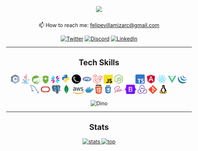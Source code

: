 <div align=center>
  
  # <img src="http://readme-typing-svg.herokuapp.com/?size=30&color=FBD1D1&center=true&vCenter=true&lines=%3Ewhoami;I'm+Felipe" />
  
  📫 How to reach me: felipevillamizarc@gmail.com 

  [![Twitter](https://img.shields.io/badge/twitter-%231DA1F2.svg?&style=for-the-badge&logo=twitter&logoColor=white)](https://twitter.com/felipevcc_)
  [![Discord](https://img.shields.io/badge/Discord-%235865F2.svg?style=for-the-badge&logo=discord&logoColor=white)](https://discord.com/users/314901228301844491)
  [![LinkedIn](https://img.shields.io/badge/linkedin-%230077B5.svg?&style=for-the-badge&logo=linkedin&logoColor=white)](https://www.linkedin.com/in/felipevc)

  <hr>
 
  ## Tech Skills 
  
  <p align="center">
    <code><img title="C" height="25" src="images/c.svg"></code>
    <code><img title="Java" height="27" src="images/java.svg"></code>
    <code><img title="Spring Boot" height="22" src="images/springboot.svg"></code>
    <code><img title="Spring Security" height="22" src="images/springsecurity.svg"></code>
    <code><img title="JWT" height="23" src="images/jwt.svg"></code>
    <code><img title="Python" height="25" src="images/python.svg"></code>
    <code><img title="Flask" height="25" src="images/flask.png"></code>
    <code><img title="PHP" height="25" src="images/php.svg"></code>
    <code><img title="Laravel" height="25" src="images/laravel.svg"></code>
    <code><img title="JavaScript" height="24" src="images/javascript.svg"></code>
    <code><img title="Nodejs" height="25" src="images/nodejs.svg"></code>
    <code><img title="Express" height="25" src="images/express.svg"></code>
    <code><img title="TypeScript" height="25" src="images/typescript.png"></code>
    <code><img title="Angular" height="25" src="images/angular2.png"></code>
    <code><img title="React" height="25" src="images/react.svg"></code>
    <code><img title="Vue.js" height="23" src="images/vuejs.svg"></code>
    <code><img title="jQuery" height="25" src="images/jquery.svg"></code>
    <code><img title="MySQL" height="25" src="images/mysql.svg"></code>
    <code><img title="Oracle" height="25" src="images/oracle.svg"></code>
    <code><img title="PostgreSQL" height="25" src="images/postgresql.svg"></code>
    <code><img title="MongoDB" height="25" src="images/mongodb.svg"></code>
    <code><img title="AWS" height="18" src="images/aws.svg"></code>
    <code><img title="Docker" height="23" src="images/docker.svg"></code>
    <code><img title="HTML" height="25" src="images/html5.svg"></code>
    <code><img title="CSS" height="25" src="images/css.svg"></code>
    <code><img title="SASS" height="25" src="images/sass.svg"></code>
    <code><img title="Bootstrap" height="25" src="images/bootstrap.png"></code>
    <code><img title="Redux" height="25" src="images/redux.svg"></code>
    <code><img title="Git" height="24" src="images/git.svg"></code>
    <code><img title="Linux" height="25" src="images/linux.png"></code>
  </p>
  <img alt="Dino" width="420" src="https://i.imgur.com/mWcyyn7.gif"><br>
  <hr>

  ## Stats

  <a href="https://github.com/felipevcc">
    <img height="191" src="https://github-readme-stats.vercel.app/api?username=felipevcc&show_icons=true&bg_color=282A36&text_color=D9E0EE&icon_color=FBD1D1&title_color=FBD1D1&border_color=676871" alt="stats" />
    <img height="191" src="https://github-readme-stats.vercel.app/api/top-langs?username=felipevcc&show_icons=true&locale=en&layout=compact&bg_color=282A36&text_color=D9E0EE&title_color=FBD1D1&border_color=676871&langs_count=8" alt="top" />
  </a>
</div>
